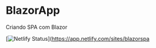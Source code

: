 # BlazorApp
Criando SPA com Blazor

[![Netlify Status](https://api.netlify.com/api/v1/badges/6857436a-c4ae-4052-b153-423b72da5bc4/deploy-status)](https://app.netlify.com/sites/blazorspa
